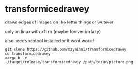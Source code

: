 # transformicedrawey
draws edges of images on like letter things or wutever

only on linux with x11 rn (maybe forever im lazy)

also needs xdotool installed or it wont work!!

```
git clone https://github.com/Xzyaihni/transformicedrawey
cd transformicedrawey
cargo b -r
./target/release/transformicedrawey /path/to/ur/picture.png
```
